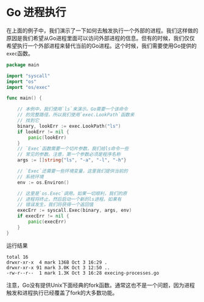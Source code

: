 # Go 进程执行
在上面的例子中，我们演示了一下如何去触发执行一个外部的进程。我们这样做的原因是我们希望从Go进程里面可以访问外部进程的信息。但有的时候，我们仅仅希望执行一个外部进程来替代当前的Go进程。这个时候，我们需要使用Go提供的`exec`函数。
```go
package main

import "syscall"
import "os"
import "os/exec"

func main() {

	// 本例中，我们使用`ls`来演示。Go需要一个该命令
	// 的完整路径，所以我们使用`exec.LookPath`函数来
	// 找到它
	binary, lookErr := exec.LookPath("ls")
	if lookErr != nil {
		panic(lookErr)
	}
	// `Exec`函数需要一个切片参数，我们给ls命令一些
	// 常见的参数。注意，第一个参数必须是程序名称
	args := []string{"ls", "-a", "-l", "-h"}

	// `Exec`还需要一些环境变量，这里我们提供当前的
	// 系统环境
	env := os.Environ()

	// 这里是`os.Exec`调用。如果一切顺利，我们的原
	// 进程将终止，然后启动一个新的ls进程。如果有
	// 错误发生，我们将获得一个返回值
	execErr := syscall.Exec(binary, args, env)
	if execErr != nil {
		panic(execErr)
	}
}
```
运行结果
```
total 16
drwxr-xr-x  4 mark 136B Oct 3 16:29 .
drwxr-xr-x 91 mark 3.0K Oct 3 12:50 ..
-rw-r--r--  1 mark 1.3K Oct 3 16:28 execing-processes.go
```
注意，Go没有提供Unix下面经典的fork函数。通常这也不是一个问题，因为进程触发和进程执行已经覆盖了fork的大多数功能。